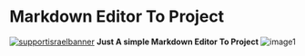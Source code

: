 # Markdown Editor To Project
[![supportisraelbanner](https://i.imagesup.co/images2/3a3c6c08a8438023cd50e115d703a97d92a8d5b7.png)](https://github.com/TheYali1/support-israel-banner/tree/main)
**Just A simple Markdown Editor To Project**
![image1](https://i.imagesup.co/images2/de1f2c276cf0b1a8c73eb24901e8fdb0878bcdd3.png)
